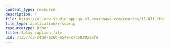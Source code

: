 ```yaml
---
content_type: resource
description: ''
file: https://ol-ocw-studio-app-qa.s3.amazonaws.com/courses/15-071-the-analytics-edge-spring-2017/713577c3c43da26be548c7ca03829afa_j1d4_wrUEVs.srt
file_type: application/x-subrip
resourcetype: Other
title: 3play caption file
uid: 713577c3-c43d-a26b-e548-c7ca03829afa
---
```

